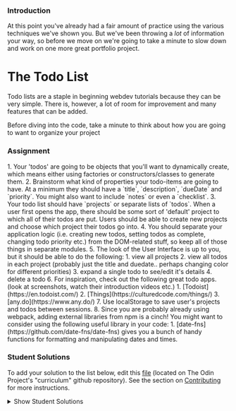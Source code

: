 ### Introduction
At this point you've already had a fair amount of practice using the various techniques we've shown you. But we've been throwing a _lot_ of information your way, so before we move on we're going to take a minute to slow down and work on one more great portfolio project.

# The Todo List

Todo lists are a staple in beginning webdev tutorials because they can be very simple.  There is, however, a lot of room for improvement and many features that can be added.  

Before diving into the code, take a minute to think about how you are going to want to organize your project

### Assignment

<div class="lesson-content__panel" markdown="1">
1. Your 'todos' are going to be objects that you'll want to dynamically create, which means either using factories or constructors/classes to generate them.
2. Brainstorm what kind of properties your todo-items are going to have. At a minimum they should have a `title`, `description`, `dueDate` and `priority`.  You might also want to include `notes`  or even a `checklist`.
3. Your todo list should have `projects` or separate lists of `todos`.  When a user first opens the app, there should be some sort of 'default' project to which all of their todos are put.  Users should be able to create new projects and choose which project their todos go into.
4. You should separate your application logic (i.e. creating new todos, setting todos as complete, changing todo priority etc.) from the DOM-related stuff, so keep all of those things in separate modules.
5. The look of the User Interface is up to you, but it should be able to do the following:
   1. view all projects
   2. view all todos in each project (probably just the title and duedate.. perhaps changing color for different priorities)
   3. expand a single todo to see/edit it's details
   4. delete a todo
6. For inspiration, check out the following great todo apps. (look at screenshots, watch their introduction videos etc.)
   1. [Todoist](https://en.todoist.com/)
   2. [Things](https://culturedcode.com/things/)
   3. [any.do](https://www.any.do/)
7. Use localStorage to save user's projects and todos between sessions.
8. Since you are probably already using webpack, adding external libraries from npm is a cinch!  You might want to consider using the following useful library in your code:
   1. [date-fns](https://github.com/date-fns/date-fns) gives you a bunch of handy functions for formatting and manipulating dates and times.
</div>

### Student Solutions
To add your solution to the list below, edit this [file](https://github.com/TheOdinProject/curriculum/blob/master/javascript/organizing-js/project.md) (located on The Odin Project's "curriculum" github repository). See the section on [Contributing](http://github.com/TheOdinProject/curriculum/blob/master/contributing.md) for more instructions.

<details markdown="block">
  <summary> Show Student Solutions </summary>

* Add your solution below this line!
* [Simon's Solution](https://github.com/Sim-frpt/todo-list) - [View in Browser](https://sim-frpt.github.io/todo-list/)
* [Luky's solution](https://github.com/lcyne/todo-list/) - [View in Browser](https://lcyne.github.io/todo-list/)
* [Kevin Vuong's Solution](https://github.com/fffear/js-to-do-list) - [View in Browser](https://fffear.github.io/js-to-do-list/)
* [Braxton Lemmon's Solution](https://github.com/braxtonlemmon/todo-list) - [View in Browser](https://braxtonlemmon.github.io/todo-list/)
* [Zakariye Yusuf's Solution](https://github.com/ZYusuf10/timely) - [View in Browser](https://zyusuf10.github.io/timely/dist/index.html)
* [Alex's Solution](https://github.com/AlexDorrington/Todo-List) - [View in Browser](https://alexdorrington.github.io/Todo-List/)
* [Andrew M's Solution](https://github.com/a6macleod/js_todo) - [View in Browser](https://a6macleod.github.io/js_todo/)
* [bollinca's Solution](https://github.com/bollinca/to-do-list) - [View in Browser](https://bollinca.github.io/to-do-list/)
* [ejoflo's Solution](https://github.com/ejoflo/to_do_list) - [View in Browser](https://ejoflo.github.io/to_do_list/)
* [miang's solution](https://github.com/miang99/todolist) - [View in Browser](https://miang99.github.io/todolist/)
* [Igorashs's Solution](https://github.com/igorashs/todo-list) - [View in Browser](https://igorashs.github.io/todo-list/)
* [Jacavena's Solution](https://github.com/Jacavena/todo-list) - [View in Browser](https://jacavena.github.io/todo-list/)
* [Bojo's Solution](https://github.com/BojoZahariev/ToDo) - [View in Browser](https://bojozahariev.github.io/ToDo/)
* [Solodov Solution](https://github.com/solodov-dev/do) - [View in Browser](https://solodov-dev.github.io/do/)
* [Vedat's Solution](https://github.com/mvedataydin/todo-list) - [View in Browser](https://mvedataydin.github.io/todo-list/)
* [Joey Van Lierop's Solution](https://github.com/joeyvanlierop/todo-list) - [View in Browser](https://joeyvanlierop.github.io/todo-list/)
* [ELjoey's Solution](https://github.com/eljoey/Todo-List) - [View in Browser](https://eljoey.github.io/Todo-List/)
* [Djo1e's solution](https://github.com/Djo1e/Todo) - [View in browser](https://djo1e.github.io/Todo/)
* [Henry Kirya's Solution](https://github.com/harrika/todo-list) - [View in browser](https://harrika.github.io/todo-list/)
* [John Kripp's Solution](https://github.com/JohnKripp/Todo-App) - [View in browser](https://johnkripp.github.io/Todo-App/)
* [Simon Tharby's solution](https://github.com/jinjagit/todo) - [View in browser](https://to-do.simontharby.com/)
* [ARaut9's solution](https://github.com/ARaut9/to-do-list) - [View in Browser](https://araut9.github.io/to-do-list/)
* [Jason McKee's solution](https://github.com/jttmckee/odin-todo-list) - [View in Browser](https://jttmckee.github.io/odin-todo-list/)
* [Ricala's solution](https://github.com/Ricala/to-do-list) - [View in Browser](https://ricala.github.io/to-do-list/)
* [Hammad Ahmed's solution](https://github.com/shammadahmed/task-manager) - [Live preview](https://shammadahmed.github.io/task-manager)
* [Roman Alenskiy's solution](https://github.com/romalenskiy/todo) - [Live preview](https://romalenskiy.github.io/todo/)
* [Max Garber's solution](https://github.com/bubblebooy/Odin-Javascript/tree/master/todos) - [View in Browser](https://bubblebooy.github.io/Odin-Javascript/todos/dist/index.html)
* [VladL2c's solution](https://vladl2c.github.io/Project-Manager/) - [View in Browser](https://vladl2c.github.io/Project-Manager/)
* [Javier Machin's solution](https://github.com/Javier-Machin/js-to-do-list) - [View in Browser](https://javier-machin.github.io/js-to-do-list/)
* [Kyle and Paul's solution](https://github.com/jklemon17/todo-list) - [View in Browser](https://jklemon17.github.io/todo-list/)
* [nmac's solution](https://github.com/nmacawile/to-do-list) - [View](https://nmacawile.github.io/to-do-list/)
* [brxck's solution](https://github.com/brxck/odin-tasks) - [View in Browser](http://brockmcelroy.com/odin-tasks/)
* [theghall's solution](https://github.com/theghall/odin-todo) - [View in Browser](https://theghall.github.io/odin-todo/)
* [Andrew's Solution](https://github.com/andrewr224/to-dodo/) - [View in Browser](https://andrewr224.github.io/to-dodo/)
* [mindovermiles262's Solution](https://github.com/mindovermiles262/honeydew) - [View in Browser](https://mindovermiles262.github.io/honeydew/)
* [Pedro's solution](https://github.com/dracollin/todoList-project) - [View in Browser](https://codepen.io/dracollin/pen/eWrdyN)
* [Ezequiel Espinoza's Solution](https://github.com/ezeaspie/todo-app) - [View in Browser](https://ezeaspie.github.io/todo-app/)
* [Jmooree30's solution](https://github.com/jmooree30/JS-Todo-List) - [View in Browser](https://jmooree30.github.io/JS-Todo-List/)
* [Remy's solution](https://codepen.io/beumsk/pen/QvqyMM) - [View in browser](https://codepen.io/beumsk/full/QvqyMM)
* [Caner Sezgin's solution](https://github.com/CanerSezgin/TodoList/tree/master/Source%20Codes) - [View in Browser](https://canersezgin.github.io/TodoList/)
* [aznafro's solution](https://github.com/aznafro/todo) - [View in Browser](https://aznafro.github.io/todo/)
* [Areeba's solution](https://github.com/AREEBAISHTIAQ/Todolist) - [View in browser](https://areebaishtiaq.github.io/Todolist)
* [Taylor J's solution](https://github.com/taylorjohannsen/todolist) - [View in Browser](https://taylorjohannsen.github.io/todolist/)
* [Halkim44's solution](https://github.com/halkim44/todoListApp) - [View App Online](https://halkim44.github.io/todoListApp/)
* [Valentino Valenti's solution](https://github.com/1ba1/todo-list) - [View in browser](https://1ba1.github.io/todo-list/)
* [Francisco Carlos's solution](https://github.com/fcarlosdev/fcarlosdev.github.io/tree/master/todo-app) - [View in browser](https://fcarlosdev.github.io/todo-app/)
* [Ubaid Manzoor Wani](https://github.com/Ubaid-Manzoor) - [View in Browser](https://ubaid-manzoor.github.io/ToDo-List/)
* [JamCry's solution](https://github.com/jamcry/got2do) - [View in Browser](https://jamcry.github.io/got2do/)
* [Gene Mecija's solution](https://github.com/genemecija/To-Do-List) - [View in Browser](https://genemecija.github.io/To-Do-List/)
* [Martink-rsa's solution](https://github.com/martink-rsa/ToDoList) - [View in Browser](https://martink-rsa.github.io/ToDoList/)
* [dvbridges solution](https://github.com/dvbridges/masterplan) - [View in Browser](https://dvbridges.github.io/masterplan/)
* [Aron's solution](https://github.com/aronfischer/To-Do-List) - [View in Browser](https://aronfischer.github.io/To-Do-List/)
* [JoshAubrey's solution](https://github.com/JoshAubrey/todo-list) - [View in Browser](https://joshaubrey.github.io/todo-list/)
* [Brendaneus' Solution](https://theodinprojects.live/courses/javascript/projects/todo-list)
* [Emil Dimitrov's Solution](https://github.com/edmtrv/todo-js) - [View in Browser](https://edmtrv.github.io/todo-js/)
* [Kelvin Liang's Solution](https://github.com/kelvin8773/odin-todo-list) - [view in Browser](https://kelvin8773.github.io/odin-todo-list/)
* [AWash227's Solution](https://github.com/AWash227/todo) - [View in Browser](https://awash227.github.io/todo/dist/)
* [Supasus's Solution](https://github.com/supasus/js-todo-list) - [View in Browser](https://supasus.github.io/js-todo-list/)
* [AlexGioffDev's Solution](https://github.com/AlexGioffDev/TODO_JS) - [View in Browser](https://alexgioffdev.github.io/TODO_JS/)
* [kylazath's Solution](https://github.com/kylazath/todos) - [View in Browser](hhttps://kylazath.github.io/todos/index.html)
</details>
